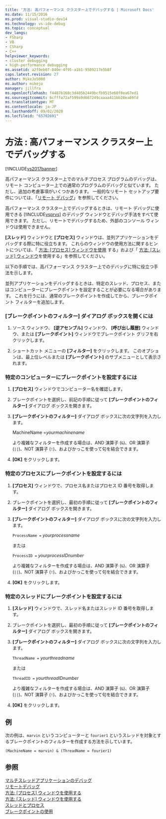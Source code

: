 ```yaml
---
title: '方法: 高パフォーマンス クラスター上でデバッグする | Microsoft Docs'
ms.date: 11/15/2016
ms.prod: visual-studio-dev14
ms.technology: vs-ide-debug
ms.topic: conceptual
dev_langs:
- FSharp
- VB
- CSharp
- C++
helpviewer_keywords:
- cluster debugging
- high-performance debugging
ms.assetid: a2f0eb07-840e-4f95-a1b1-9509217e5b8f
caps.latest.revision: 27
author: MikeJo5000
ms.author: mikejo
manager: jillfra
ms.openlocfilehash: f4487b168c3d405b2449bcfb9515e60f0ea67ed1
ms.sourcegitcommit: 6cfffa72af599a9d667249caaaa411bb28ea69fd
ms.translationtype: MT
ms.contentlocale: ja-JP
ms.lasthandoff: 09/02/2020
ms.locfileid: "65702691"
---
```

# <a name="how-to-debug-on-a-high-performance-cluster"></a>方法 : 高パフォーマンス クラスター上でデバッグする
[!INCLUDE[vs2017banner](../includes/vs2017banner.md)]

高パフォーマンス クラスター上でのマルチプロセス プログラムのデバッグは、リモート コンピューター上での通常のプログラムのデバッグと似ています。 ただし、追加の考慮事項がいくつかあります。 一般的なリモート セットアップ要件については、「[リモート デバッグ](../debugger/remote-debugging.md)」を参照してください。  
  
 高パフォーマンス クラスター上でデバッグするときは、リモート デバッグに使用できる [!INCLUDE[vsprvs](../includes/vsprvs-md.md)] のデバッグ ウィンドウとデバッグ手法をすべて使用できます。 ただし、リモートでデバッグするため、外部のコンソール ウィンドウは使用できません。  
  
 **[スレッド]** ウィンドウと **[プロセス]** ウィンドウは、並列アプリケーションをデバッグする際に特に役立ちます。 これらのウィンドウの使用方法に関するヒントについては、「 [方法: [プロセス] ウィンドウを使用](https://msdn.microsoft.com/0207ce2f-8ceb-4fe7-b2b5-4dd35b035ed7) する」および「 [方法: [スレッド] ウィンドウ](../debugger/how-to-use-the-threads-window.md)を使用する」を参照してください。  
  
 以下の手順では、高パフォーマンス クラスター上でのデバッグに特に役立つ手法を示します。  
  
 並列アプリケーションをデバッグするときは、特定のスレッド、プロセス、またはコンピューターにブレークポイントを設定することが必要になる場合があります。 これを行うには、通常のブレークポイントを作成してから、ブレークポイント フィルターを追加します。  
  
### <a name="to-open-the-breakpoint-filter-dialog-box"></a>[ブレークポイントのフィルター] ダイアログ ボックスを開くには  
  
1. ソース ウィンドウ、 **[逆アセンブル]** ウィンドウ、 **[呼び出し履歴]** ウィンドウ、または **[ブレークポイント]** ウィンドウでブレークポイント グリフを右クリックします。  
  
2. ショートカット メニューの **[フィルター]** をクリックします。 このオプションは、最上位レベルまたは **[ブレークポイント]** のサブメニューとして表示されます。  
  
### <a name="to-set-a-breakpoint-on-a-specific-computer"></a>特定のコンピューターにブレークポイントを設定するには  
  
1. **[プロセス]** ウィンドウでコンピューター名を確認します。  
  
2. ブレークポイントを選択し、前記の手順に従って **[ブレークポイントのフィルター]** ダイアログ ボックスを開きます。  
  
3. **[ブレークポイントのフィルター]** ダイアログ ボックスに次の文字列を入力します。  
  
     MachineName =*yourmachinename*  
  
     より複雑なフィルターを作成する場合は、AND 演算子 (`&`)、OR 演算子 (`||`)、NOT 演算子 (`!`)、およびかっこを使って句を結合できます。  
  
4. **[OK]** をクリックします。  
  
### <a name="to-set-a-breakpoint-on-a-specific-process"></a>特定のプロセスにブレークポイントを設定するには  
  
1. **[プロセス]** ウィンドウで、プロセス名またはプロセス ID 番号を取得します。  
  
2. ブレークポイントを選択し、最初の手順に従って **[ブレークポイントのフィルター]** ダイアログ ボックスを開きます。  
  
3. **[ブレークポイントのフィルター]** ダイアログ ボックスに次の文字列を入力します。  
  
     `ProcessName =`  *yourprocessname*  
  
     または  
  
     `ProcessID =` *yourprocessIDnumber*  
  
     より複雑なフィルターを作成する場合は、AND 演算子 (`&`)、OR 演算子 (`||`)、NOT 演算子 (`!`)、およびかっこを使って句を結合できます。  
  
4. **[OK]** をクリックします。  
  
### <a name="to-set-a-breakpoint-on-a-specific-thread"></a>特定のスレッドにブレークポイントを設定するには  
  
1. **[スレッド]** ウィンドウで、スレッド名またはスレッド ID 番号を取得します。  
  
2. ブレークポイントを選択し、最初の手順に従って **[ブレークポイントのフィルター]** ダイアログ ボックスを開きます。  
  
3. **[ブレークポイントのフィルター]** ダイアログ ボックスに次の文字列を入力します。  
  
     `ThreadName =` *yourthreadname*  
  
     または  
  
     `ThreadID =` *yourthreadIDnumber*  
  
     より複雑なフィルターを作成する場合は、AND 演算子 (`&`)、OR 演算子 (`||`)、NOT 演算子 (`!`)、およびかっこを使って句を結合できます。  
  
4. **[OK]** をクリックします。  
  
## <a name="example"></a>例  
 次の例は、`marvin` というコンピューターと `fourier1` というスレッドを対象とするブレークポイントのフィルターを作成する方法を示しています。  
  
```  
(MachineName = marvin) & (ThreadName = fourier1)  
```  
  
## <a name="see-also"></a>参照  
 [マルチスレッドアプリケーションのデバッグ](../debugger/debug-multithreaded-applications-in-visual-studio.md)   
 [リモートデバッグ](../debugger/remote-debugging.md)   
 [方法: [プロセス] ウィンドウを使用する](https://msdn.microsoft.com/0207ce2f-8ceb-4fe7-b2b5-4dd35b035ed7)   
 [方法: [スレッド] ウィンドウを使用する](../debugger/how-to-use-the-threads-window.md)   
 [スレッドとプロセス](https://msdn.microsoft.com/73d87480-9af3-4d1b-baf5-397d5d876ae6)   
 [ブレークポイントの使用](../debugger/using-breakpoints.md)

